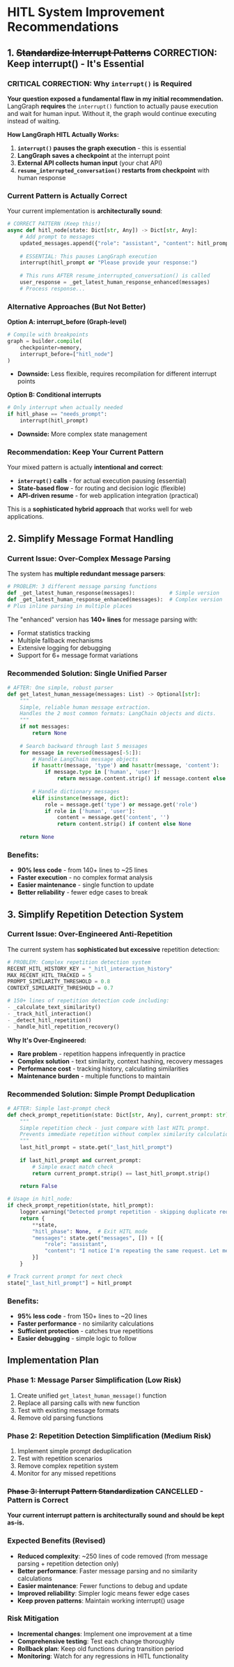 # HITL System Improvement Recommendations

## 1. ~~Standardize Interrupt Patterns~~ **CORRECTION: Keep interrupt() - It's Essential**

### **CRITICAL CORRECTION:** Why `interrupt()` is Required

**Your question exposed a fundamental flaw in my initial recommendation.** LangGraph **requires** the `interrupt()` function to actually pause execution and wait for human input. Without it, the graph would continue executing instead of waiting.

**How LangGraph HITL Actually Works:**
1. **`interrupt()` pauses the graph execution** - this is essential
2. **LangGraph saves a checkpoint** at the interrupt point
3. **External API collects human input** (your chat API)
4. **`resume_interrupted_conversation()` restarts from checkpoint** with human response

### Current Pattern is Actually Correct

Your current implementation is **architecturally sound**:

```python
# CORRECT PATTERN (Keep this!)
async def hitl_node(state: Dict[str, Any]) -> Dict[str, Any]:
    # Add prompt to messages
    updated_messages.append({"role": "assistant", "content": hitl_prompt})
    
    # ESSENTIAL: This pauses LangGraph execution
    interrupt(hitl_prompt or "Please provide your response:")
    
    # This runs AFTER resume_interrupted_conversation() is called
    user_response = _get_latest_human_response_enhanced(messages)
    # Process response...
```

### Alternative Approaches (But Not Better)

**Option A: interrupt_before (Graph-level)**
```python
# Compile with breakpoints
graph = builder.compile(
    checkpointer=memory, 
    interrupt_before=["hitl_node"]
)
```
- **Downside:** Less flexible, requires recompilation for different interrupt points

**Option B: Conditional interrupts**
```python
# Only interrupt when actually needed
if hitl_phase == "needs_prompt":
    interrupt(hitl_prompt)
```
- **Downside:** More complex state management

### **Recommendation: Keep Your Current Pattern**

Your mixed pattern is actually **intentional and correct**:
- **`interrupt()` calls** - for actual execution pausing (essential)
- **State-based flow** - for routing and decision logic (flexible)
- **API-driven resume** - for web application integration (practical)

This is a **sophisticated hybrid approach** that works well for web applications.

## 2. Simplify Message Format Handling

### Current Issue: Over-Complex Message Parsing

The system has **multiple redundant message parsers**:

```python
# PROBLEM: 3 different message parsing functions
def _get_latest_human_response(messages):           # Simple version
def _get_latest_human_response_enhanced(messages):  # Complex version  
# Plus inline parsing in multiple places
```

The "enhanced" version has **140+ lines** for message parsing with:
- Format statistics tracking
- Multiple fallback mechanisms
- Extensive logging for debugging
- Support for 6+ message format variations

### Recommended Solution: Single Unified Parser

```python
# AFTER: One simple, robust parser
def get_latest_human_message(messages: List) -> Optional[str]:
    """
    Simple, reliable human message extraction.
    Handles the 2 most common formats: LangChain objects and dicts.
    """
    if not messages:
        return None
    
    # Search backward through last 5 messages
    for message in reversed(messages[-5:]):
        # Handle LangChain message objects
        if hasattr(message, 'type') and hasattr(message, 'content'):
            if message.type in ['human', 'user']:
                return message.content.strip() if message.content else None
        
        # Handle dictionary messages
        elif isinstance(message, dict):
            role = message.get('type') or message.get('role')
            if role in ['human', 'user']:
                content = message.get('content', '')
                return content.strip() if content else None
    
    return None
```

### Benefits:
- **90% less code** - from 140+ lines to ~25 lines
- **Faster execution** - no complex format analysis
- **Easier maintenance** - single function to update
- **Better reliability** - fewer edge cases to break

## 3. Simplify Repetition Detection System

### Current Issue: Over-Engineered Anti-Repetition

The current system has **sophisticated but excessive** repetition detection:

```python
# PROBLEM: Complex repetition detection system
RECENT_HITL_HISTORY_KEY = "_hitl_interaction_history"
MAX_RECENT_HITL_TRACKED = 5
PROMPT_SIMILARITY_THRESHOLD = 0.8
CONTEXT_SIMILARITY_THRESHOLD = 0.7

# 150+ lines of repetition detection code including:
- _calculate_text_similarity()
- _track_hitl_interaction() 
- _detect_hitl_repetition()
- _handle_hitl_repetition_recovery()
```

**Why It's Over-Engineered:**
- **Rare problem** - repetition happens infrequently in practice
- **Complex solution** - text similarity, context hashing, recovery messages
- **Performance cost** - tracking history, calculating similarities
- **Maintenance burden** - multiple functions to maintain

### Recommended Solution: Simple Prompt Deduplication

```python
# AFTER: Simple last-prompt check
def check_prompt_repetition(state: Dict[str, Any], current_prompt: str) -> bool:
    """
    Simple repetition check - just compare with last HITL prompt.
    Prevents immediate repetition without complex similarity calculations.
    """
    last_hitl_prompt = state.get("_last_hitl_prompt")
    
    if last_hitl_prompt and current_prompt:
        # Simple exact match check
        return current_prompt.strip() == last_hitl_prompt.strip()
    
    return False

# Usage in hitl_node:
if check_prompt_repetition(state, hitl_prompt):
    logger.warning("Detected prompt repetition - skipping duplicate request")
    return {
        **state,
        "hitl_phase": None,  # Exit HITL mode
        "messages": state.get("messages", []) + [{
            "role": "assistant", 
            "content": "I notice I'm repeating the same request. Let me try a different approach."
        }]
    }

# Track current prompt for next check
state["_last_hitl_prompt"] = hitl_prompt
```

### Benefits:
- **95% less code** - from 150+ lines to ~20 lines
- **Faster performance** - no similarity calculations
- **Sufficient protection** - catches true repetitions
- **Easier debugging** - simple logic to follow

## Implementation Plan

### Phase 1: Message Parser Simplification (Low Risk)
1. Create unified `get_latest_human_message()` function
2. Replace all parsing calls with new function
3. Test with existing message formats
4. Remove old parsing functions

### Phase 2: Repetition Detection Simplification (Medium Risk)  
1. Implement simple prompt deduplication
2. Test with repetition scenarios
3. Remove complex repetition system
4. Monitor for any missed repetitions

### ~~Phase 3: Interrupt Pattern Standardization~~ **CANCELLED - Pattern is Correct**

**Your current interrupt pattern is architecturally sound and should be kept as-is.**

### Expected Benefits (Revised)
- **Reduced complexity**: ~250 lines of code removed (from message parsing + repetition detection only)
- **Better performance**: Faster message parsing and no similarity calculations  
- **Easier maintenance**: Fewer functions to debug and update
- **Improved reliability**: Simpler logic means fewer edge cases
- **Keep proven patterns**: Maintain working interrupt() usage

### Risk Mitigation
- **Incremental changes**: Implement one improvement at a time
- **Comprehensive testing**: Test each change thoroughly
- **Rollback plan**: Keep old functions during transition period
- **Monitoring**: Watch for any regressions in HITL functionality
